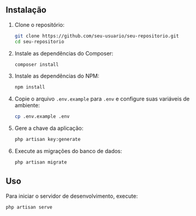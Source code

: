 
## Instalação

1. Clone o repositório:
    ```sh
    git clone https://github.com/seu-usuario/seu-repositorio.git
    cd seu-repositorio
    ```

2. Instale as dependências do Composer:
    ```sh
    composer install
    ```

3. Instale as dependências do NPM:
    ```sh
    npm install
    ```

4. Copie o arquivo `.env.example` para `.env` e configure suas variáveis de ambiente:
    ```sh
    cp .env.example .env
    ```

5. Gere a chave da aplicação:
    ```sh
    php artisan key:generate
    ```

6. Execute as migrações do banco de dados:
    ```sh
    php artisan migrate
    ```

## Uso

Para iniciar o servidor de desenvolvimento, execute:
```sh
php artisan serve
